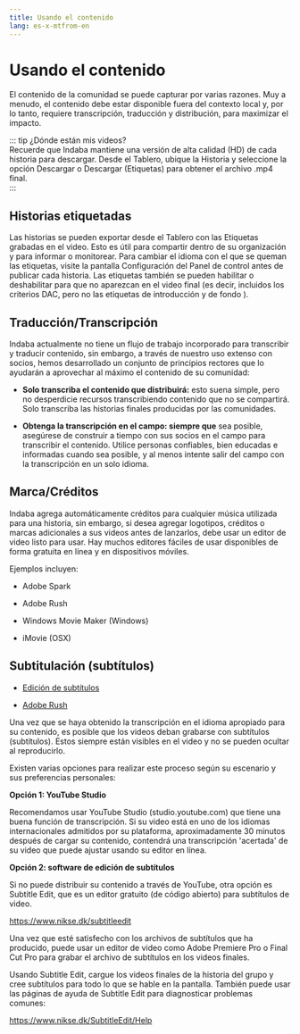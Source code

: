 ```yaml
---
title: Usando el contenido
lang: es-x-mtfrom-en
---
```

<ReadTime/> 

<Steps :step="5"/> 

<h1> Usando el contenido </h1> 

<Leader> 

 El contenido de la comunidad se puede capturar por varias razones. Muy a menudo, el contenido debe estar disponible fuera del contexto local y, por lo tanto, requiere transcripción, traducción y distribución, para maximizar el impacto.  

</Leader> 

::: tip ¿Dónde están mis videos?  
 Recuerde que Indaba mantiene una versión de alta calidad (HD) de cada historia para descargar. Desde el Tablero, ubique la Historia y seleccione la opción <span class="code">Descargar</span> o <span class="code">Descargar (Etiquetas)</span> para obtener el archivo <span class="code">.mp4</span> final.  
:::  

<h2> Historias etiquetadas </h2> 

 Las historias se pueden exportar desde el Tablero con las Etiquetas <span class="code">grabadas</span> en el video. Esto es útil para compartir dentro de su organización y para informar o monitorear. Para cambiar el idioma con el que se <span class="code">queman</span> las etiquetas, visite la pantalla <span class="code">Configuración</span> del Panel de control antes de publicar cada historia. Las etiquetas también se pueden habilitar o deshabilitar para que no aparezcan en el video final (es decir, incluidos los criterios DAC, pero no las etiquetas de <span class="code">introducción</span> y de <span class="code">fondo</span> ).  

<h2> Traducción/Transcripción </h2> 

 Indaba actualmente no tiene un flujo de trabajo incorporado para transcribir y traducir contenido, sin embargo, a través de nuestro uso extenso con socios, hemos desarrollado un conjunto de principios rectores que lo ayudarán a aprovechar al máximo el contenido de su comunidad:  

<ul><li> <strong>Solo transcriba el contenido que distribuirá:</strong> esto suena simple, pero no desperdicie recursos transcribiendo contenido que no se compartirá. Solo transcriba las historias finales producidas por las comunidades. </li></ul> 
<ul><li> <strong>Obtenga la transcripción en el campo: siempre que</strong> sea posible, asegúrese de construir a tiempo con sus socios en el campo para transcribir el contenido. Utilice personas confiables, bien educadas e informadas cuando sea posible, y al menos intente salir del campo con la transcripción en un solo idioma. </li></ul> 

<h2> Marca/Créditos </h2> 

 Indaba agrega automáticamente créditos para cualquier música utilizada para una historia, sin embargo, si desea agregar logotipos, créditos o marcas adicionales a sus videos antes de lanzarlos, debe usar un editor de video listo para usar. Hay muchos editores fáciles de usar disponibles de forma gratuita en línea y en dispositivos móviles.  

 Ejemplos incluyen:  

<ul><li> Adobe Spark </li></ul> 
<ul><li> Adobe Rush </li></ul> 
<ul><li> Windows Movie Maker (Windows) </li></ul> 
<ul><li> iMovie (OSX) </li></ul> 

<h2> Subtitulación (subtítulos) </h2> 

<Materials title="Materiales"> 

<ul><li> <a href="https://www.nikse.dk/subtitleedit">Edición de subtítulos</a> </li></ul> 
<ul><li> <a href="https://www.nikse.dk/subtitleedit">Adobe Rush</a> </li></ul> 

</Materials> 

 Una vez que se haya obtenido la transcripción en el idioma apropiado para su contenido, es posible que los videos deban <span class="code">grabarse</span> con subtítulos (subtítulos). Estos siempre están visibles en el video y no se pueden ocultar al reproducirlo.  

 Existen varias opciones para realizar este proceso según su escenario y sus preferencias personales:  

 <strong>Opción 1: YouTube Studio</strong>  

 Recomendamos usar YouTube Studio (studio.youtube.com) que tiene una buena función de transcripción. Si su video está en uno de los idiomas internacionales admitidos por su plataforma, aproximadamente 30 minutos después de cargar su contenido, contendrá una transcripción &#39;acertada&#39; de su video que puede ajustar usando su editor en línea.  

 <strong>Opción 2: software de edición de subtítulos</strong>  

 Si no puede distribuir su contenido a través de YouTube, otra opción es Subtitle Edit, que es un editor gratuito (de código abierto) para subtítulos de video.  

 <a href="https://www.nikse.dk/subtitleedit">https://www.nikse.dk/subtitleedit</a>  

 Una vez que esté satisfecho con los archivos de subtítulos que ha producido, puede usar un editor de video como Adobe Premiere Pro o Final Cut Pro para <span class="code">grabar</span> el archivo de subtítulos en los videos finales.  

 Usando Subtitle Edit, cargue los videos finales de la historia del grupo y cree subtítulos para todo lo que se hable en la pantalla. También puede usar las páginas de ayuda de Subtitle Edit para diagnosticar problemas comunes:  

 <a href="https://www.nikse.dk/SubtitleEdit/Help">https://www.nikse.dk/SubtitleEdit/Help</a>  



